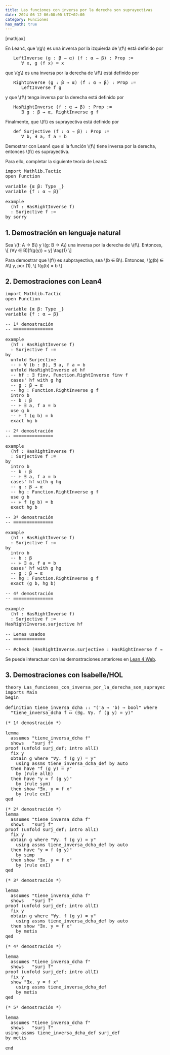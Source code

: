 ```yaml
---
title: Las funciones con inversa por la derecha son suprayectivas
date: 2024-06-12 06:00:00 UTC+02:00
category: Funciones
has_math: true
---
```


[mathjax]

En Lean4, que \\(g\\) es una inversa por la izquierda de \\(f\\) está definido por
<pre lang="haskell">
   LeftInverse (g : β → α) (f : α → β) : Prop :=
      ∀ x, g (f x) = x
</pre>
que \\(g\\) es una inversa por la derecha de \\(f\\) está definido por
<pre lang="haskell">
   RightInverse (g : β → α) (f : α → β) : Prop :=
      LeftInverse f g
</pre>
y que \\(f\\) tenga inversa por la derecha está definido por
<pre lang="haskell">
   HasRightInverse (f : α → β) : Prop :=
      ∃ g : β → α, RightInverse g f
</pre>
Finalmente, que \\(f\\) es suprayectiva está definido por
<pre lang="haskell">
   def Surjective (f : α → β) : Prop :=
      ∀ b, ∃ a, f a = b
</pre>

Demostrar con Lean4 que si la función \\(f\\) tiene inversa por la derecha, entonces \\(f\\) es suprayectiva.

Para ello, completar la siguiente teoría de Lean4:

<pre lang="lean">
import Mathlib.Tactic
open Function

variable {α β: Type _}
variable {f : α → β}

example
  (hf : HasRightInverse f)
  : Surjective f :=
by sorry
</pre>
<!--more-->

<h2>1. Demostración en lenguaje natural</h2>

Sea \\(f: A → B\\) y \\(g: B → A\\) una inversa por la derecha de \\(f\\). Entonces,
\\[ (∀y ∈ B)[f(g(y)) = y] \\tag{1} \\]

Para demostrar que \\(f\\) es subprayectiva, sea \\(b ∈ B\\). Entonces, \\(g(b) ∈ A\\) y, por (1),
\\[ f(g(b) = b \\]

<h2>2. Demostraciones con Lean4</h2>

<pre lang="lean">
import Mathlib.Tactic
open Function

variable {α β: Type _}
variable {f : α → β}

-- 1ª demostración
-- ===============

example
  (hf : HasRightInverse f)
  : Surjective f :=
by
  unfold Surjective
  -- ⊢ ∀ (b : β), ∃ a, f a = b
  unfold HasRightInverse at hf
  -- hf : ∃ finv, Function.RightInverse finv f
  cases' hf with g hg
  -- g : β → α
  -- hg : Function.RightInverse g f
  intro b
  -- b : β
  -- ⊢ ∃ a, f a = b
  use g b
  -- ⊢ f (g b) = b
  exact hg b

-- 2ª demostración
-- ===============

example
  (hf : HasRightInverse f)
  : Surjective f :=
by
  intro b
  -- b : β
  -- ⊢ ∃ a, f a = b
  cases' hf with g hg
  -- g : β → α
  -- hg : Function.RightInverse g f
  use g b
  -- ⊢ f (g b) = b
  exact hg b

-- 3ª demostración
-- ===============

example
  (hf : HasRightInverse f)
  : Surjective f :=
by
  intro b
  -- b : β
  -- ⊢ ∃ a, f a = b
  cases' hf with g hg
  -- g : β → α
  -- hg : Function.RightInverse g f
  exact ⟨g b, hg b⟩

-- 4ª demostración
-- ===============

example
  (hf : HasRightInverse f)
  : Surjective f :=
HasRightInverse.surjective hf

-- Lemas usados
-- ============

-- #check (HasRightInverse.surjective : HasRightInverse f → Surjective f)
</pre>

Se puede interactuar con las demostraciones anteriores en [Lean 4 Web](https://live.lean-lang.org/#url=https://raw.githubusercontent.com/jaalonso/Calculemus2/main/src/Las_funciones_con_inversa_por_la_derecha_son_suprayectivas.lean).

<h2>3. Demostraciones con Isabelle/HOL</h2>

<pre lang="isar">
theory Las_funciones_con_inversa_por_la_derecha_son_suprayectivas
imports Main
begin

definition tiene_inversa_dcha :: "('a ⇒ 'b) ⇒ bool" where
  "tiene_inversa_dcha f ⟷ (∃g. ∀y. f (g y) = y)"

(* 1ª demostración *)

lemma
  assumes "tiene_inversa_dcha f"
  shows   "surj f"
proof (unfold surj_def; intro allI)
  fix y
  obtain g where "∀y. f (g y) = y"
    using assms tiene_inversa_dcha_def by auto
  then have "f (g y) = y"
    by (rule allE)
  then have "y = f (g y)"
    by (rule sym)
  then show "∃x. y = f x"
    by (rule exI)
qed

(* 2ª demostración *)
lemma
  assumes "tiene_inversa_dcha f"
  shows   "surj f"
proof (unfold surj_def; intro allI)
  fix y
  obtain g where "∀y. f (g y) = y"
    using assms tiene_inversa_dcha_def by auto
  then have "y = f (g y)"
    by simp
  then show "∃x. y = f x"
    by (rule exI)
qed

(* 3ª demostración *)

lemma
  assumes "tiene_inversa_dcha f"
  shows   "surj f"
proof (unfold surj_def; intro allI)
  fix y
  obtain g where "∀y. f (g y) = y"
    using assms tiene_inversa_dcha_def by auto
  then show "∃x. y = f x"
    by metis
qed

(* 4ª demostración *)

lemma
  assumes "tiene_inversa_dcha f"
  shows   "surj f"
proof (unfold surj_def; intro allI)
  fix y
  show "∃x. y = f x"
    using assms tiene_inversa_dcha_def
    by metis
qed

(* 5ª demostración *)

lemma
  assumes "tiene_inversa_dcha f"
  shows   "surj f"
using assms tiene_inversa_dcha_def surj_def
by metis

end
</pre>
